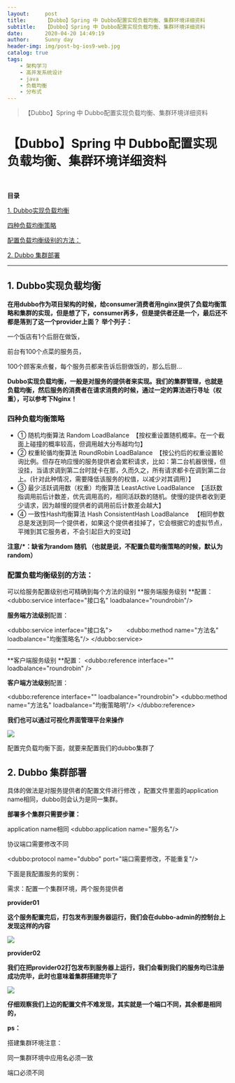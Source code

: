 ```yaml
---
layout:     post
title:      【Dubbo】Spring 中 Dubbo配置实现负载均衡、集群环境详细资料
subtitle:   【Dubbo】Spring 中 Dubbo配置实现负载均衡、集群环境详细资料
date:       2020-04-20 14:49:19
author:     Sunny day
header-img: img/post-bg-ios9-web.jpg
catalog: true
tags:
    - 架构学习
    - 高并发系统设计
    - java
    - 负载均衡
    - 分布式
---
```


>【Dubbo】Spring 中 Dubbo配置实现负载均衡、集群环境详细资料

# 【Dubbo】Spring 中 Dubbo配置实现负载均衡、集群环境详细资料


 

**目录**

[1. Dubbo实现负载均衡](#1.%20Dubbo%E5%AE%9E%E7%8E%B0%E8%B4%9F%E8%BD%BD%E5%9D%87%E8%A1%A1)

[四种负载均衡策略](#%E5%9B%9B%E7%A7%8D%E8%B4%9F%E8%BD%BD%E5%9D%87%E8%A1%A1%E7%AD%96%E7%95%A5)

[配置负载均衡级别的方法：](#%E9%85%8D%E7%BD%AE%E8%B4%9F%E8%BD%BD%E5%9D%87%E8%A1%A1%E7%BA%A7%E5%88%AB%E7%9A%84%E6%96%B9%E6%B3%95%EF%BC%9A)

[2. Dubbo 集群部署](#2.%20Dubbo%20%E9%9B%86%E7%BE%A4%E9%83%A8%E7%BD%B2)

----

## **1. Dubbo实现负载均衡**

**在用dubbo作为项目架构的时候，给consumer消费者用nginx提供了负载均衡策略和集群的实现，但是想了下，consumer再多，但是提供者还是一个，最后还不都是落到了这一个provider上面？**
**举个列子：**

一个饭店有1个后厨在做饭，

前台有100个点菜的服务员，

100个顾客来点餐，每个服务员都来告诉后厨做饭的，那么后厨...

**Dubbo实现负载均衡，一般是对服务的提供者来实现。我们的集群管理，也就是负载均衡，然后服务的消费者在请求消费的时候，通过一定的算法进行寻址（权重），可以参考下Nginx！**

### **四种负载均衡策略**

* ① 随机均衡算法 Random LoadBalance  【按权重设置随机概率。在一个截面上碰撞的概率较高，但调用越大分布越均匀】
* ② 权重轮循均衡算法 RoundRobin LoadBalance  【按公约后的权重设置轮询比例。但存在响应慢的服务提供者会累积请求，比如：第二台机器很慢，但没挂，当请求调到第二台时就卡在那，久而久之，所有请求都卡在调到第二台上。(针对此种情况，需要降低该服务的权值，以减少对其调用）】
* ③ 最少活跃调用数（权重）均衡算法 LeastActive LoadBalance  【活跃数指调用前后计数差，优先调用高的，相同活跃数的随机。使慢的提供者收到更少请求，因为越慢的提供者的调用前后计数差会越大】
* ④ 一致性Hash均衡算法 Hash ConsistentHash LoadBalance   【相同参数总是发送到同一个提供者，如果这个提供者挂掉了，它会根据它的虚拟节点，平摊到其它服务者，不会引起巨大的变动】

**注意/*：缺省为random 随机 （也就是说，不配置负载均衡策略的时候，默认为random）**

### **配置负载均衡级别的方法：**

可以给服务配置级别也可精确到每个方法的级别
**服务端服务级别 **配置：
<dubbo:service interface="接口名" loadbalance="roundrobin"/>

**服务端方法级别**配置：

<dubbo:service interface="接口名"> 　　<dubbo:method name="方法名" loadbalance="均衡策略名"/> </dubbo:service>

----

**客户端服务级别 **配置：
<dubbo:reference interface="" loadbalance="roundrobin" />

**客户端方法级别**配置：

<dubbo:reference interface="" loadbalance="roundrobin"> <dubbo:method name="方法名" loadbalance="均衡策略明"/> </dubbo:reference>

**我们也可以通过可视化界面管理平台来操作**

![](https://imgconvert.csdnimg.cn/aHR0cHM6Ly9pbWcyMDE4LmNuYmxvZ3MuY29tL2Jsb2cvMTc2MDU3My8yMDE5MTAvMTc2MDU3My0yMDE5MTAxNDExMDg0NTg3MS0xNDg5NTc2NDQzLnBuZw?x-oss-process=image/format,png)

配置完负载均衡下面，就要来配置我们的dubbo集群了

## **2. Dubbo 集群部署**

具体的做法是对服务提供者的配置文件进行修改 ，配置文件里面的application name相同，dubbo则会认为是同一集群。

**部署多个集群只需要步骤：**

application name相同
<dubbo:application name="服务名"/>

协议端口需要修改不同

<dubbo:protocol name="dubbo" port="端口需要修改，不能重复"/>

下面是我配置服务的案例：

需求：配置一个集群环境，两个服务提供者

**provider01**
<?xml version="1.0" encoding="UTF-8"?> <beans xmlns="http://www.springframework.org/schema/beans" xmlns:xsi="http://www.w3.org/2001/XMLSchema-instance" xmlns:dubbo="http://code.alibabatech.com/schema/dubbo" xsi:schemaLocation="http://www.springframework.org/schema/beans http://www.springframework.org/schema/beans/spring-beans.xsd http://code.alibabatech.com/schema/dubbo http://code.alibabatech.com/schema/dubbo/dubbo.xsd"> <!-- 配置应用名 注意：配置集群的情况下需要同一集群的name值相同 --> <dubbo:application name="dubbo-provider"/> <!-- 配置注册中心： address：注册中心的ip:port 注意：如果注册中心为ZooKeeper且为集群，那就要讲集群中所有的IP:PORT添加到该属性当中- protocol:注册中心类型 --> <dubbo:registry address="169.254.18.25:2181,169.254.18.25:2182,169.254.18.25:2183" protocol="zookeeper"/> <!-- 配置协议与端口 --> <dubbo:protocol name="dubbo" port="20880"/> <dubbo:protocol name="hessian" port="20881"/> <!-- 配置注册接口 ref:引用实现类，因为我们在实现类里面加了@Service扫描注解 --> <dubbo:service protocol="dubbo" interface="cn.arebirth.dubbo.service.UserDubboService" ref="userDubboServiceImpl" loadbalance="roundrobin"/> <dubbo:service protocol="hessian" interface="cn.arebirth.dubbo.service.CarDubboService" ref="carDubboServiceImpl" loadbalance="roundrobin"/> </beans>

**这个服务配置完后，打包发布到服务器运行，我们会在dubbo-admin的控制台上发现这样的内容**

![](https://imgconvert.csdnimg.cn/aHR0cHM6Ly9pbWcyMDE4LmNuYmxvZ3MuY29tL2Jsb2cvMTc2MDU3My8yMDE5MTAvMTc2MDU3My0yMDE5MTAxNDExMjA0ODc2NS05OTMxMzQwMjgucG5n?x-oss-process=image/format,png)

**provider02**
<?xml version="1.0" encoding="UTF-8"?> <beans xmlns="http://www.springframework.org/schema/beans" xmlns:xsi="http://www.w3.org/2001/XMLSchema-instance" xmlns:dubbo="http://code.alibabatech.com/schema/dubbo" xsi:schemaLocation="http://www.springframework.org/schema/beans http://www.springframework.org/schema/beans/spring-beans.xsd http://code.alibabatech.com/schema/dubbo http://code.alibabatech.com/schema/dubbo/dubbo.xsd"> <!-- 配置应用名 注意：配置集群的情况下需要同一集群的name值相同 --> <dubbo:application name="dubbo-provider"/> <!-- 配置注册中心： address：注册中心的ip:port 注意：如果注册中心为ZooKeeper且为集群，那就要讲集群中所有的IP:PORT添加到该属性当中- protocol:注册中心类型 --> <dubbo:registry address="169.254.18.25:2181,169.254.18.25:2182,169.254.18.25:2183" protocol="zookeeper"/> <!-- 配置协议与端口 --> <dubbo:protocol name="dubbo" port="20881"/> <dubbo:protocol name="hessian" port="20991"/> <!-- 配置注册接口 ref:引用实现类，因为我们在实现类里面加了@Service扫描注解 --> <dubbo:service protocol="dubbo" interface="cn.arebirth.dubbo.service.UserDubboService" ref="userDubboServiceImpl" loadbalance="roundrobin"/> <dubbo:service protocol="hessian" interface="cn.arebirth.dubbo.service.CarDubboService" ref="carDubboServiceImpl" loadbalance="roundrobin"/> </beans>

**我们在把provider02打包发布到服务器上运行，我们会看到我们的服务均已注册成功完毕，此时也意味着集群搭建完毕了**

![](https://imgconvert.csdnimg.cn/aHR0cHM6Ly9pbWcyMDE4LmNuYmxvZ3MuY29tL2Jsb2cvMTc2MDU3My8yMDE5MTAvMTc2MDU3My0yMDE5MTAxNDExMjI1MDY3Ny0yMjI2ODEwOTAucG5n?x-oss-process=image/format,png)

**仔细观察我们上边的配置文件不难发现，其实就是一个端口不同，其余都是相同的，**

**ps：**

搭建集群环境注意：

同一集群环境中应用名必须一致

端口必须不同

